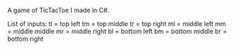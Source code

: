 A game of TicTacToe I made in C#.

List of inputs:
tl = top left
tm = top middle
tr = top right
ml = middle left
mm = middle middle
mr = middle right
bl = bottom left
bm = bottom middle
br = bottom right